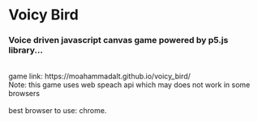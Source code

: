 # Voicy Bird
<h3>Voice driven javascript canvas game powered by p5.js library...</h3>
<br />
game link: https://moahammadalt.github.io/voicy_bird/
<br />
Note: this game uses web speach api which may does not work in some browsers
<br /><br />
best browser to use: chrome.

